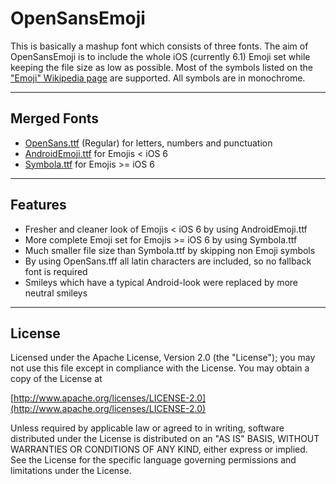 # OpenSansEmoji

This is basically a mashup font which consists of three fonts. The aim of OpenSansEmoji is to include the whole iOS (currently 6.1) Emoji set while keeping the file size as low as possible. Most of the symbols listed on the ["Emoji" Wikipedia page](http://en.wikipedia.org/w/index.php?title=Emoji&oldid=557685103) are supported. All symbols are in monochrome.

----
## Merged Fonts
* [OpenSans.ttf](http://www.google.com/fonts/specimen/Open+Sans) (Regular) for letters, numbers and punctuation
* [AndroidEmoji.ttf](https://github.com/android/platform_frameworks_base/tree/master/data/fonts) for Emojis < iOS 6
* [Symbola.ttf](http://users.teilar.gr/~g1951d/) for Emojis >= iOS 6

----
## Features
* Fresher and cleaner look of Emojis < iOS 6 by using AndroidEmoji.ttf
* More complete Emoji set for Emojis >= iOS 6 by using Symbola.ttf
* Much smaller file size than Symbola.ttf by skipping non Emoji symbols
* By using OpenSans.tff all latin characters are included, so no fallback font is required
* Smileys which have a typical Android-look were replaced by more neutral smileys

----
## License
Licensed under the Apache License, Version 2.0 (the "License");
you may not use this file except in compliance with the License.
You may obtain a copy of the License at
  
[http://www.apache.org/licenses/LICENSE-2.0](http://www.apache.org/licenses/LICENSE-2.0)
  
Unless required by applicable law or agreed to in writing, software
distributed under the License is distributed on an "AS IS" BASIS,
WITHOUT WARRANTIES OR CONDITIONS OF ANY KIND, either express or implied.
See the License for the specific language governing permissions and
limitations under the License.
